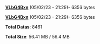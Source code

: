 [**VLbG4Bxn**](/data/VLbG4Bxn.txt) (05/02/23 - 21:29)- 6356 bytes

[**VLbG4Bxn**](/data/VLbG4Bxn.txt) (05/02/23 - 21:29)- 6356 bytes

**Total Datas**: 8461

**Total Size**: 56.41 MB / 56.4 MB
